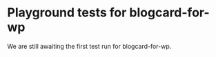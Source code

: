 # Playground tests for blogcard-for-wp
We are still awaiting the first test run for blogcard-for-wp.
